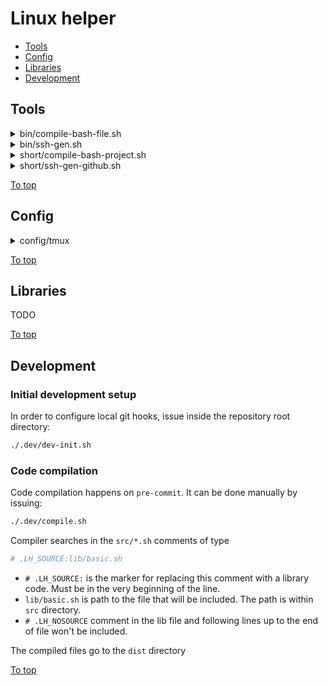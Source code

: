 <a id="top"></a>

# Linux helper

* [Tools](#tools)
* [Config](#config)
* [Libraries](#libraries)
* [Development](#development)

## Tools

<a id="bin/compile-bash-file.sh"></a>
<details><summary>bin/compile-bash-file.sh</summary>
  
  **AD HOC:**
  ~~~sh
  # Review and change input params
  bash <(
    # Can be changed to tag or commit ID
    VERSION="master"
    curl -V &>/dev/null && dl_tool=(curl -sL) || dl_tool=(wget -qO-)
    set -x; "${dl_tool[@]}" "https://raw.githubusercontent.com/spaghetti-coder/linux-helper/${VERSION}/dist/bin/compile-bash-file.sh" \
    || "${dl_tool[@]}" "https://bitbucket.org/kvedenskii/linux-scripts/raw/${VERSION}/dist/bin/compile-bash-file.sh"
  ) \
    [--] SRC_FILE DEST_FILE LIBS_PATH
  ~~~
  
  
  **MAN:**
  ~~~
  Compile bash script. Processing:
  * Replace '# .LH_SOURCE:path/to/lib.sh' comment lines with content of the
    pointed libs, while path to the lib is relative to LIBS_PATH directory
  * Everything after '# .LH_NOSOURCE' comment in the sourced files is
    ignored for sourcing
  * Sourced code is embraced with comment
  * Shebang from the sourced files are removed in the resulting file
  
  USAGE:
  =====
  compile-bash-file.sh [--] SRC_FILE DEST_FILE LIBS_PATH
  
  PARAMS:
  ======
  SRC_FILE    Source file
  DEST_FILE   Compilation destination file
  LIBS_PATH   Directory with libraries
  --          End of options
  
  DEMO:
  ====
  # Review the demo project
  cat ./src/lib/world.sh; echo '+++++'; \
  cat ./src/lib/hello.sh; echo '+++++'; \
  cat ./src/bin/script.sh
  ```OUTPUT:
  #!/usr/bin/env bash
  print_world() { echo "world"; }
  # .LH_NOSOURCE
  print_world
  +++++
  #!/usr/bin/env bash
  # .LH_SOURCE:lib/world.sh
  print_hello_world() { echo "Hello $(print_world)"; }
  +++++
  #!/usr/bin/env bash
  # .LH_SOURCE:lib/hello.sh
  print_hello_world
  ```
  
  # Compile to stdout
  compile-bash-file.sh ./src/bin/script.sh /dev/stdout ./src
  ```OUTPUT (stderr ignored):
  #!/usr/bin/env bash
  # .LH_SOURCED: {{ lib/hello.sh }}
  # .LH_SOURCED: {{ lib/world.sh }}
  print_world() { echo "world"; }
  # .LH_SOURCED: {{/ lib/world.sh }}
  print_hello_world() { echo "Hello $(print_world)"; }
  # .LH_SOURCED: {{/ lib/hello.sh }}
  print_hello_world
  ```
  ~~~
  
</details>  
<a id="bin/ssh-gen.sh"></a>
<details><summary>bin/ssh-gen.sh</summary>
  
  **AD HOC:**
  ~~~sh
  # Review and change input params
  bash <(
    # Can be changed to tag or commit ID
    VERSION="master"
    curl -V &>/dev/null && dl_tool=(curl -sL) || dl_tool=(wget -qO-)
    set -x; "${dl_tool[@]}" "https://raw.githubusercontent.com/spaghetti-coder/linux-helper/${VERSION}/dist/bin/ssh-gen.sh" \
    || "${dl_tool[@]}" "https://bitbucket.org/kvedenskii/linux-scripts/raw/${VERSION}/dist/bin/ssh-gen.sh"
  ) \
    [--port PORT='22'] [--host HOST=HOSTNAME] \
    [--comment COMMENT="$(id -un)@$(hostname -f)"] [--dirname DIRNAME=HOSTNAME] \
    [--filename FILENAME=USER] [--dest-dir DEST_DIR="${HOME}/.ssh/"HOSTNAME] \
    [--ask] [--] USER HOSTNAME
  ~~~
  
  
  **MAN:**
  ~~~
  Generate private and public key pair and manage Include entry in ~/.ssh/config
  file. For option replacements environment variables can be used, by prefixing
  env var with 'SG_', turning opt name to uppercase and replacing '-' with '_'
  (--dest-dir ~/serv.com/ => SG_DEST_DIR="${HOME}/serv.com/")
  
  USAGE:
  =====
  ssh-gen.sh [--port PORT='22'] [--host HOST=HOSTNAME] \
    [--comment COMMENT="$(id -un)@$(hostname -f)"] [--dirname DIRNAME=HOSTNAME] \
    [--filename FILENAME=USER] [--dest-dir DEST_DIR="${HOME}/.ssh/"HOSTNAME] \
    [--ask] [--] USER HOSTNAME
  
  PARAMS:
  ======
  USER      SSH user
  HOSTNAME  The actual SSH host. When values like '%h' (the target hostname)
            used, must provide --host and most likely --dirname
  --        End of options
  --port    SSH port
  --host    SSH host match pattern
  --comment   Certificate comment
  --dirname   Destination directory name
  --filename  Destination file name
  --dest-dir  Custom destination directory. In case the option is provided
              --dirname option is ignored and Include entry won't be created in
              ~/.ssh/config file. The directory will be autocreated
  --ask       Provoke a prompt for all params
  
  DEMO:
  ====
  # Generate with all defaults to PK file ~/.ssh/serv.com/user
  ssh-gen.sh user serv.com
  
  # Generate to ~/.ssh/_.serv.com/bar instead of ~/.ssh/10.0.0.69/foo
  SG_DIRNAME='_.serv.com' SG_HOST='serv.com *.serv.com' \
    ssh-gen.sh --filename='bar' --comment Zoo -- foo 10.0.0.69
  
  # Generate interactively to ~/my/certs/foo (will be prompted for params)
  ssh-gen.sh --ask --dest-dir ~/my/certs/foo
  ~~~
  
</details>  
<a id="short/compile-bash-project.sh"></a>
<details><summary>short/compile-bash-project.sh</summary>
  
  **AD HOC:**
  ~~~sh
  # Review and change input params
  bash <(
    # Can be changed to tag or commit ID
    VERSION="master"
    curl -V &>/dev/null && dl_tool=(curl -sL) || dl_tool=(wget -qO-)
    set -x; "${dl_tool[@]}" "https://raw.githubusercontent.com/spaghetti-coder/linux-helper/${VERSION}/dist/short/compile-bash-project.sh" \
    || "${dl_tool[@]}" "https://bitbucket.org/kvedenskii/linux-scripts/raw/${VERSION}/dist/short/compile-bash-project.sh"
  ) \
    [--ext EXT='.sh'...] [--no-ext EXT=''...] [--] \
    SRC_DIR DEST_DIR
  ~~~
  
  
  **MAN:**
  ~~~
  Shortcut for compile-bash-file.sh.
  
  IMPORTANT: DEST_DIR gets deleted in the beginning of processing.
  
  Compile bash project. Processing:
  * Compile each file under SRC_DIR to same path of DEST_DIR
  * Replace '# .LH_SOURCE:path/to/lib.sh' comment lines with content of the
    pointed libs, while path to the lib is relative to SRC_DIR directory
  * Everything after '# .LH_NOSOURCE' comment in the sourced files is
    ignored for sourcing
  * Sourced code is embraced with comment
  * Shebang from the sourced files are removed in the resulting file
  
  USAGE:
  =====
  compile-bash-project.sh [--ext EXT='.sh'...] [--no-ext EXT=''...] [--] \
    SRC_DIR DEST_DIR
  
  PARAMS:
  ======
  SRC_DIR     Source directory
  DEST_DIR    Compilation destination directory
  --          End of options
  --ext       Array of extension patterns of files to be compiled
  --no-ext    Array of exclude extension patterns
  
  DEMO:
  ====
  # Compile all '.sh' and '.bash' files under 'src' directory to 'dest'
  # excluding files with '.hidden.sh' and '.secret.sh' extensions
  compile-bash-project.sh ./src ./dest --ext '.sh' --ext='.bash' \
    --no-ext '.hidden.sh' --no-ext='.secret.sh'
  ~~~
  
</details>  
<a id="short/ssh-gen-github.sh"></a>
<details><summary>short/ssh-gen-github.sh</summary>
  
  **AD HOC:**
  ~~~sh
  # Review and change input params
  bash <(
    # Can be changed to tag or commit ID
    VERSION="master"
    curl -V &>/dev/null && dl_tool=(curl -sL) || dl_tool=(wget -qO-)
    set -x; "${dl_tool[@]}" "https://raw.githubusercontent.com/spaghetti-coder/linux-helper/${VERSION}/dist/short/ssh-gen-github.sh" \
    || "${dl_tool[@]}" "https://bitbucket.org/kvedenskii/linux-scripts/raw/${VERSION}/dist/short/ssh-gen-github.sh"
  ) \
    [--host HOST='github.com'] \
    [--comment COMMENT="$(id -un)@$(hostname -f)"] [--] [ACCOUNT='git']
  ~~~
  
  
  **MAN:**
  ~~~
  Generate private and public key pair and configure ~/.ssh/config file to
  use them. It is a github centric shortcut of ssh-gen.sh tool.
  
  USAGE:
  =====
  ssh-gen-github.sh [--host HOST='github.com'] \
    [--comment COMMENT="$(id -un)@$(hostname -f)"] [--] [ACCOUNT='git']
  
  PARAMS (=DEFAULT_VALUE):
  ======
  ACCOUNT   Github account, only used to form cert filename
  --        End of options
  --host    SSH host match pattern
  --comment Certificate comment
  
  DEMO:
  ====
  # Generate with all defaults to PK file ~/.ssh/github.com/git
  ssh-gen-github.sh
  
  # Generate to ~/.ssh/github.com/foo
  ssh-gen-github.sh foo --host github.com-foo --comment Zoo
  ~~~
  
</details>  

[To top]

## Config

<a id="config/tmux"></a>
<details><summary>config/tmux</summary>

  `TMUX_CONFD` - tmux confd directory. To install to some system directory prefix the command with `sudo`.

  To view the configurations pass `--info` flag as the first param to the scripts.

  Install tmux basic configurations.

  ~~~sh
  # default.conf
  bash <(
    # Can be changed to tag or commit ID
    VERSION="master"
    curl -V &>/dev/null && dl_tool=(curl -sfL) || dl_tool=(wget -qO-)
    set -x; "${dl_tool[@]}" "https://raw.githubusercontent.com/spaghetti-coder/linux-helper/${VERSION}/dist/config/tmux/default.sh" \
    || "${dl_tool[@]}" "https://bitbucket.org/kvedenskii/linux-scripts/raw/${VERSION}/dist/config/tmux/default.sh"
  ) [TMUX_CONFD="${HOME}/.tmux"]
  ~~~

  Install tmux plugins configurations (requires git and tmux installed):

  ~~~sh
  # plugins.conf
  bash <(
    # Can be changed to tag or commit ID
    VERSION="master"
    curl -V &>/dev/null && dl_tool=(curl -sfL) || dl_tool=(wget -qO-)
    set -x; "${dl_tool[@]}" "https://raw.githubusercontent.com/spaghetti-coder/linux-helper/${VERSION}/dist/config/tmux/plugins.sh" \
    || "${dl_tool[@]}" "https://bitbucket.org/kvedenskii/linux-scripts/raw/${VERSION}/dist/config/tmux/plugins.sh"
  ) [TMUX_CONFD="${HOME}/.tmux"]
  ~~~
</details>  

[To top]

## Libraries

TODO

[To top]

## Development

### Initial development setup

In order to configure local git hooks, issue inside the repository root directory:

```sh
./.dev/dev-init.sh
```

### Code compilation

Code compilation happens on `pre-commit`. It can be done manually by issuing:

```sh
./.dev/compile.sh
```

Compiler searches in the `src/*.sh` comments of type

```sh
# .LH_SOURCE:lib/basic.sh
```

* `# .LH_SOURCE:` is the marker for replacing this comment with a library code. Must be in the very beginning of the line.
* `lib/basic.sh` is path to the file that will be included. The path is within `src` directory.
* `# .LH_NOSOURCE` comment in the lib file and following lines up to the end of file won't be included.

The compiled files go to the `dist` directory

[To top]

[To top]: #top
